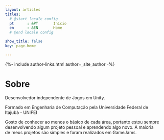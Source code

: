 ```yaml
---
layout: articles
titles:
  # @start locale config
  pt      : &PT       Início
  en      : &EN       Home
  # @end locale config

show_title: false
key: page-home

---
```


<div class="footer__author-links">
{%- include author-links.html author=_site_author -%}
</div>


# Sobre 

Desenvolvedor independente de Jogos em Unity.

Formado em Engenharia de Computação pela Universidade Federal de Itajubá - UNIFEI

Gosto de conhecer ao menos o básico de cada área, portanto estou sempre desenvolvendo algum projeto pessoal e aprendendo algo novo. A maioria de meus projetos são simples e foram realizados em GameJams.

<!-- ----------------------------------------------------------------------------------------- -->